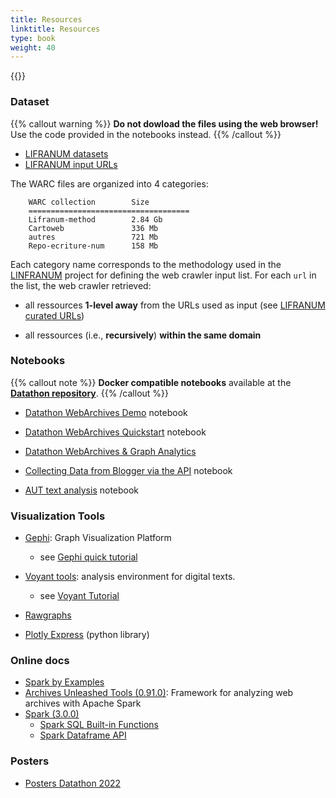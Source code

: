 ```yaml
---
title: Resources
linktitle: Resources
type: book
weight: 40
---
```


{{<toc>}}

### Dataset

{{% callout warning %}}
**Do not dowload the files using the web browser!**  
Use the code provided in the notebooks instead.
{{% /callout %}}

* [LIFRANUM datasets](https://drive.google.com/drive/folders/1mg1n3ojNwg8J61WWMdlO6M344EE6x1Yc?usp=sharing)
* [LIFRANUM input URLs](https://docs.google.com/spreadsheets/d/1A7NndS96T7c3nH45M2isuxb9c1awbfsw/edit?usp=sharing&ouid=111004351597243537219&rtpof=true&sd=true)

The WARC files are organized into 4 categories:

```
    WARC collection        Size
    ====================================
    Lifranum-method        2.84 Gb
    Cartoweb               336 Mb
    autres                 721 Mb
    Repo-ecriture-num      158 Mb
```
 
Each category name corresponds to the methodology used in the [LINFRANUM](https://projet-lifranum.univ-lyon3.fr/) project for defining the web crawler input list. For each `url` in the list, the web crawler retrieved:

* all ressources **1-level away** from the URLs used as input (see [LIFRANUM curated URLs](https://docs.google.com/spreadsheets/d/1A7NndS96T7c3nH45M2isuxb9c1awbfsw/edit?usp=sharing&ouid=111004351597243537219&rtpof=true&sd=true))

* all ressources (i.e., **recursively**) **within the same domain** 


### Notebooks

{{% callout note %}}
**Docker compatible notebooks** available at the **[Datathon repository](https://github.com/javieraespinosa/big-data-analytics-datathon)**.
{{% /callout %}}

* [Datathon WebArchives Demo](https://drive.google.com/file/d/1rKWC1OjhQNVIryelRTrX9uN3_E8yx92e/view?usp=sharing) notebook

* [Datathon WebArchives Quickstart](https://colab.research.google.com/drive/1aL5O2gQBvseLvp61ll_iU48n_HyHkY91?usp=sharing) notebook

* [Datathon WebArchives & Graph Analytics](https://github.com/javieraespinosa/big-data-analytics-datathon/blob/main/notebooks/03-WebArchives%20Graph%20Analytics.ipynb)

* [Collecting Data from Blogger via the API](https://colab.research.google.com/drive/1Ss260r20PwfQunYWvuLjZ2Ljcnu9kSlZ?usp=sharing) notebook

* [AUT text analysis](https://github.com/archivesunleashed/notebooks/blob/main/datathon-nyc/parquet_text_analyis_popline.ipynb) notebook



### Visualization Tools

* [Gephi](https://gephi.org/): Graph Visualization Platform
    - see [Gephi quick tutorial](https://gephi.org/tutorials/gephi-tutorial-quick_start.pdf)

* [Voyant tools](https://voyant-tools.org/): analysis environment for digital texts. 
    - see [Voyant Tutorial](https://voyant-tools.org/docs/#!/guide/tutorial)

* [Rawgraphs](https://www.rawgraphs.io/)

* [Plotly Express](https://plotly.com/python/plotly-express/) (python library)


### Online docs

* [Spark by Examples](https://sparkbyexamples.com)
* [Archives Unleashed Tools (0.91.0)](https://aut.docs.archivesunleashed.org/docs/0.91.0/home): Framework for analyzing web archives with Apache Spark
* [Spark (3.0.0)](https://spark.apache.org/docs/3.0.0/)
    * [Spark SQL Built-in Functions](https://spark.apache.org/docs/3.0.0/api/sql/index.html) 
    * [Spark Dataframe API](https://spark.apache.org/docs/3.0.0/api/python/pyspark.sql.html#pyspark.sql.DataFrame)


### Posters

* [Posters Datathon 2022](https://drive.google.com/drive/folders/11PvmV_nnVIX1aoCPT09o9FFQLW4Auln7?usp=share_link)
